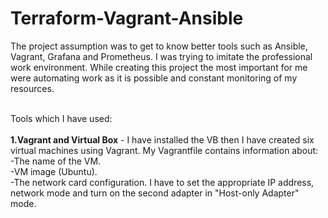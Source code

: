 # Terraform-Vagrant-Ansible
The project assumption was to get to know better tools such as Ansible, Vagrant, Grafana and Prometheus. I was trying to imitate the professional work environment. While creating this project the most important for me were automating work as it is possible and constant monitoring of my resources. <br><br>

Tools which I have used:<br><br>
<b>1.Vagrant and Virtual Box</b> - I have installed the VB then I have created six virtual machines using Vagrant. My Vagrantfile contains information about:<br>
-The name of the VM.<br>
-VM image (Ubuntu).<br>
-The network card configuration. I have to set the appropriate IP address, network mode and turn on the second adapter in "Host-only Adapter" mode.
